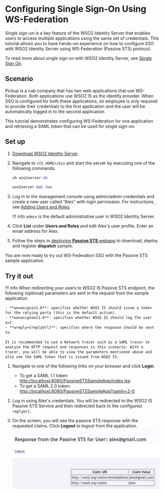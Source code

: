 # Configuring Single Sign-On Using WS-Federation

Single sign-on is a key feature of the WSO2 Identity Server that enables
users to access multiple applications using the same set of credentials. This tutorial allows you to have hands-on experience on how to configure SSO with WSO2 Identity Server using WS-Federation (Passive STS) protocol.

To read more about single sign on with WSO2 Identity Server, see [Single Sign On](../../learn/configuring-single-sign-on).

## Scenario

Pickup is a cab company that has two web applications that use WS-Federation. Both applications use WSO2 IS as the identity provider. When SSO is configured for both these applications, an employee is only required to provide their credentials to the first application and the user will be automatically logged in to the second application.

This tutorial demonstrates configuring WS-Federation for one application and retrieving a SAML token that can be used for single sign-on. 

## Set up

1. [Download WSO2 Identity Server](https://wso2.com/identity-and-access-management/).

2. Navigate to `<IS_HOME>/bin` and start the server by executing one of the following commands.

    ``` java tab="Linux/MacOS"
    sh wso2server.sh
    ```

    ``` java tab="Windows"
    wso2server.bat run
    ```
    
3. Log in to the management console using admin/admin credentials and create a new user called "Alex" with login permission. For instructions, see [Adding Users and Roles](../../learn/adding-users-and-roles#create-a-user).

    !!! info
        `admin` is the default administrative user in WSO2 Identity Server.

4. Click **List** under **Users and Roles** and edit Alex's user profile. Enter an email address for Alex.

5. Follow the steps in [deploying **Passive STS** webapp](../../learn/deploying-the-sample-app/#deploying-the-passivestssampleapp-webapp) to download, deploy and register **dispatch** sample.

You are now ready to try out WS-Federation SSO with the Passive STS sample application.

## Try it out

!!! info 
    When redirecting your users to WSO2 IS Passive STS endpoint, the following (optional) parameters are sent in the request from the sample application.

    - **wa=wsignin1.0**: specifies whether WSO2 IS should issue a token for the relying party (this is the default action).
    - **wa=wsignout1.0**: specifies whether WSO2 IS should log the user out.
    - **wreply={replyUrl}**: specifies where the response should be sent to.

    It is recommended to use a Network tracer such as a SAML tracer to analyze the HTTP request and responses in this scenario. With a tracer, you will be able to view the parameters mentioned above and also see the SAML token that is issued from WSO2 IS. 

1. Navigate to one of the following links on your browser and click **Login**.
    - To get a SAML 1.1 token: <http://localhost:8080/PassiveSTSSampleApp/index.jsp>
    - To get a SAML 2.0 token: <http://localhost:8080/PassiveSTSSampleApp?samlv=2-0>

2. Log in using Alex's credentials. You will be redirected to the WSO2 IS Passive STS Service and then redirected back to the configured `replyUrl`.

3. On the screen, you will see the passive STS response with the requested claims. Click **Logout** to logout from the application.
    ![passive-sts-response](../assets/img/learn/passive-sts-response.png)